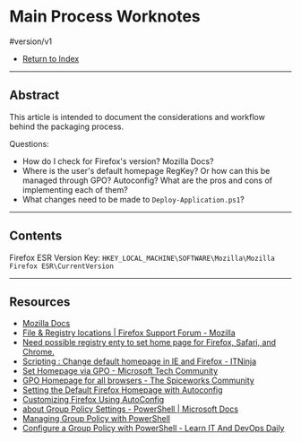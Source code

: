# Main Process Worknotes
#version/v1

- [Return to Index](index.md)

---
## Abstract
This article is intended to document the considerations and workflow behind the packaging process.

Questions: 
- How do I check for Firefox's version? Mozilla Docs?
- Where is the user's default homepage RegKey? Or how can this be managed through GPO? Autoconfig? What are the pros and cons of implementing each of them?
- What changes need to be made to `Deploy-Application.ps1`?

---
## Contents
Firefox ESR Version Key: `HKEY_LOCAL_MACHINE\SOFTWARE\Mozilla\Mozilla Firefox ESR\CurrentVersion`


---
## Resources
- [Mozilla Docs](https://developer.mozilla.org/en-US/docs/web)
- [File & Registry locations | Firefox Support Forum - Mozilla](https://support.mozilla.org/en-US/questions/1172259)
- [Need possible registry enty to set home page for Firefox, Safari, and Chrome.](https://community.spiceworks.com/topic/137153-need-possible-registry-enty-to-set-home-page-for-firefox-safari-and-chrome)
- [Scripting : Change default homepage in IE and Firefox - ITNinja](https://www.itninja.com/question/change-default-homepage-in-ie-and-firefox)
- [Set Homepage via GPO - Microsoft Tech Community](https://techcommunity.microsoft.com/t5/enterprise/set-homepage-via-gpo/td-p/1476388)
- [GPO Homepage for all browsers - The Spiceworks Community](https://community.spiceworks.com/topic/886352-gpo-homepage-for-all-browsers)
- [Setting the Default Firefox Homepage with Autoconfig](http://mike.kaply.com/2012/08/29/setting-the-default-firefox-homepage-with-autoconfig/)
- [Customizing Firefox Using AutoConfig](https://support.mozilla.org/en-US/kb/customizing-firefox-using-autoconfig)
- [about Group Policy Settings - PowerShell | Microsoft Docs](https://docs.microsoft.com/en-us/powershell/module/microsoft.powershell.core/about/about_group_policy_settings)
- [Managing Group Policy with PowerShell](https://powershellmagazine.com/2012/05/14/managing-group-policy-with-powershell/)
- [Configure a Group Policy with PowerShell - Learn IT And DevOps Daily](https://www.ntweekly.com/2020/08/07/configure-a-group-policy-with-powershell/)